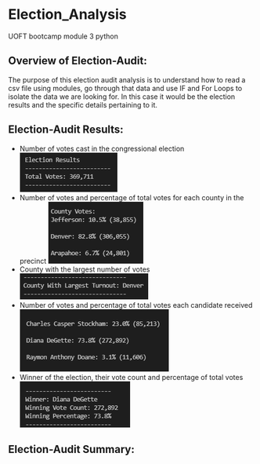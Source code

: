 # Election_Analysis
UOFT bootcamp module 3 python

## Overview of Election-Audit:
The purpose of this election audit analysis is to understand how to read a csv file using modules, go through that data and use IF and For Loops to isolate the data we are looking for.
In this case it would be the election results and the specific details pertaining to it.   

## Election-Audit Results:
- Number of votes cast in the congressional election ![Number Of Votes](Resources/Total_Votes.PNG)
- Number of votes and percentage of total votes for each county in the precinct ![County Stats](Resources/County_Stats.PNG)
- County with the largest number of votes ![County with Largest Turnout](Resources/County_Most_Votes.PNG)
- Number of votes and percentage of total votes each candidate received ![Candidate Stats](Resources/Candidate_Stats.PNG)
- Winner of the election, their vote count and percentage of total votes ![Winner Stats](Resources/Winner_Stats.PNG)

## Election-Audit Summary:

